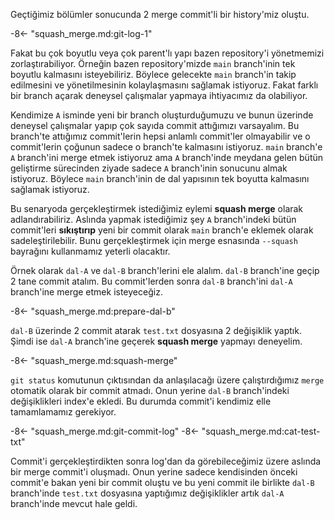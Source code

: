 Geçtiğimiz bölümler sonucunda 2 merge commit'li bir history'miz oluştu.

-8<- "squash_merge.md:git-log-1"

Fakat bu çok boyutlu veya çok parent'lı yapı bazen repository'i yönetmemizi zorlaştırabiliyor. Örneğin bazen repository'mizde `main` branch'inin tek boyutlu kalmasını isteyebiliriz. Böylece gelecekte `main` branch'in takip edilmesini ve yönetilmesinin kolaylaşmasını sağlamak istiyoruz. Fakat farklı bir branch açarak deneysel çalışmalar yapmaya ihtiyacımız da olabiliyor.

Kendimize `A` isminde yeni bir branch oluşturduğumuzu ve bunun üzerinde deneysel çalışmalar yapıp çok sayıda commit attığımızı varsayalım. Bu branch'te attığımız commit'lerin hepsi anlamlı commit'ler olmayabilir ve o commit'lerin çoğunun sadece o branch'te kalmasını istiyoruz. `main` branch'e `A` branch'ini merge etmek istiyoruz ama `A` branch'inde meydana gelen bütün geliştirme sürecinden ziyade sadece `A` branch'inin sonucunu almak istiyoruz. Böylece `main` branch'inin de dal yapısının tek boyutta kalmasını sağlamak istiyoruz.

Bu senaryoda gerçekleştirmek istediğimiz eylemi **squash merge** olarak adlandırabiliriz. Aslında yapmak istediğimiz şey `A` branch'indeki bütün commit'leri **sıkıştırıp** yeni bir commit olarak `main` branch'e eklemek olarak sadeleştirilebilir. Bunu gerçekleştirmek için merge esnasında `--squash` bayrağını kullanmamız yeterli olacaktır.

Örnek olarak `dal-A` ve `dal-B` branch'lerini ele alalım. `dal-B` branch'ine geçip 2 tane commit atalım. Bu commit'lerden sonra `dal-B` branch'ini `dal-A` branch'ine merge etmek isteyeceğiz.

-8<- "squash_merge.md:prepare-dal-b"

`dal-B` üzerinde 2 commit atarak `test.txt` dosyasına 2 değişiklik yaptık. Şimdi ise `dal-A` branch'ine geçerek **squash merge** yapmayı deneyelim.

-8<- "squash_merge.md:squash-merge"

`git status` komutunun çıktısından da anlaşılacağı üzere çalıştırdığımız `merge` otomatik olarak bir commit atmadı. Onun yerine `dal-B` branch'indeki değişiklikleri index'e ekledi. Bu durumda commit'i kendimiz elle tamamlamamız gerekiyor.

-8<- "squash_merge.md:git-commit-log"
-8<- "squash_merge.md:cat-test-txt"

Commit'i gerçekleştirdikten sonra log'dan da görebileceğimiz üzere aslında bir merge commit'i oluşmadı. Onun yerine sadece kendisinden önceki commit'e bakan yeni bir commit oluştu ve bu yeni commit ile birlikte `dal-B` branch'inde `test.txt` dosyasına yaptığımız değişiklikler artık `dal-A` branch'inde mevcut hale geldi.